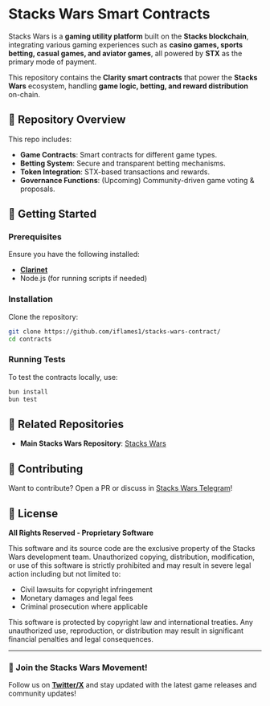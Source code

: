 # Stacks Wars Smart Contracts

Stacks Wars is a **gaming utility platform** built on the **Stacks blockchain**, integrating various gaming experiences such as **casino games, sports betting, casual games, and aviator games**, all powered by **STX** as the primary mode of payment.

This repository contains the **Clarity smart contracts** that power the **Stacks Wars** ecosystem, handling **game logic, betting, and reward distribution** on-chain.

## 📌 Repository Overview

This repo includes:

-   **Game Contracts**: Smart contracts for different game types.
-   **Betting System**: Secure and transparent betting mechanisms.
-   **Token Integration**: STX-based transactions and rewards.
-   **Governance Functions**: (Upcoming) Community-driven game voting & proposals.

## 🚀 Getting Started

### Prerequisites

Ensure you have the following installed:

-   **[Clarinet](https://github.com/hirosystems/clarinet)**
-   Node.js (for running scripts if needed)

### Installation

Clone the repository:

```sh
git clone https://github.com/iflames1/stacks-wars-contract/
cd contracts
```

### Running Tests

To test the contracts locally, use:

```sh
bun install
bun test
```

## 🔗 Related Repositories

-   **Main Stacks Wars Repository**: [Stacks Wars](https://github.com/iatomic1/stacks-wars)

## 📢 Contributing

Want to contribute? Open a PR or discuss in [Stacks Wars Telegram](https://t.me/stackswars)!

## 📄 License

**All Rights Reserved - Proprietary Software**

This software and its source code are the exclusive property of the Stacks Wars development team. Unauthorized copying, distribution, modification, or use of this software is strictly prohibited and may result in severe legal action including but not limited to:

-   Civil lawsuits for copyright infringement
-   Monetary damages and legal fees
-   Criminal prosecution where applicable

This software is protected by copyright law and international treaties. Any unauthorized use, reproduction, or distribution may result in significant financial penalties and legal consequences.

---

### 🚀 Join the Stacks Wars Movement!

Follow us on **[Twitter/X](https://x.com/StacksWars)** and stay updated with the latest game releases and community updates!
